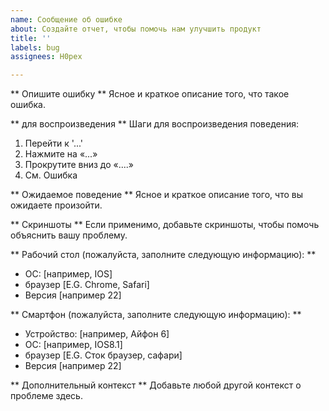 ```yaml
---
name: Сообщение об ошибке
about: Создайте отчет, чтобы помочь нам улучшить продукт
title: ''
labels: bug
assignees: H0pex

---
```


** Опишите ошибку **
Ясное и краткое описание того, что такое ошибка.

** для воспроизведения **
Шаги для воспроизведения поведения:
1. Перейти к '...'
2. Нажмите на «...»
3. Прокрутите вниз до «....»
4. См. Ошибка

** Ожидаемое поведение **
Ясное и краткое описание того, что вы ожидаете произойти.

** Скриншоты **
Если применимо, добавьте скриншоты, чтобы помочь объяснить вашу проблему.

** Рабочий стол (пожалуйста, заполните следующую информацию): **
 - ОС: [например, IOS]
 - браузер [E.G. Chrome, Safari]
 - Версия [например 22]

** Смартфон (пожалуйста, заполните следующую информацию): **
 - Устройство: [например, Айфон 6]
 - ОС: [например, IOS8.1]
 - браузер [E.G. Сток браузер, сафари]
 - Версия [например 22]

** Дополнительный контекст **
Добавьте любой другой контекст о проблеме здесь.

